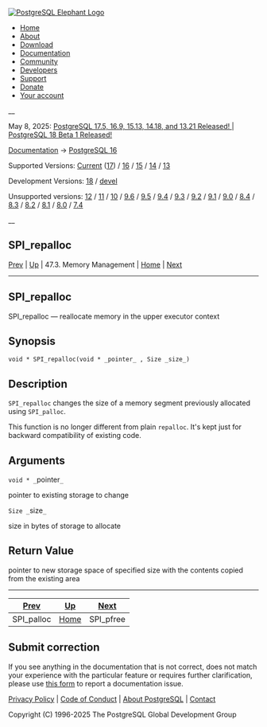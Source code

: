 [ ![PostgreSQL Elephant Logo](/media/img/about/press/elephant.png) ](/)

  * [Home](/ "Home")
  * [About](/about/ "About")
  * [Download](/download/ "Download")
  * [Documentation](/docs/ "Documentation")
  * [Community](/community/ "Community")
  * [Developers](/developer/ "Developers")
  * [Support](/support/ "Support")
  * [Donate](/about/donate/ "Donate")
  * [Your account](/account/ "Your account")

__

May 8, 2025: [ PostgreSQL 17.5, 16.9, 15.13, 14.18, and 13.21 Released! ](/about/news/postgresql-175-169-1513-1418-and-1321-released-3072/) | [ PostgreSQL 18 Beta 1 Released! ](/about/news/postgresql-18-beta-1-released-3070/)

[Documentation](/docs/ "Documentation") -> [PostgreSQL
16](/docs/16/index.html)

Supported Versions: [Current](/docs/current/spi-realloc.html "PostgreSQL 17 -
SPI_repalloc") ([17](/docs/17/spi-realloc.html "PostgreSQL 17 -
SPI_repalloc")) / [16](/docs/16/spi-realloc.html "PostgreSQL 16 -
SPI_repalloc") / [15](/docs/15/spi-realloc.html "PostgreSQL 15 -
SPI_repalloc") / [14](/docs/14/spi-realloc.html "PostgreSQL 14 -
SPI_repalloc") / [13](/docs/13/spi-realloc.html "PostgreSQL 13 -
SPI_repalloc")

Development Versions: [18](/docs/18/spi-realloc.html "PostgreSQL 18 -
SPI_repalloc") / [devel](/docs/devel/spi-realloc.html "PostgreSQL devel -
SPI_repalloc")

Unsupported versions: [12](/docs/12/spi-realloc.html "PostgreSQL 12 -
SPI_repalloc") / [11](/docs/11/spi-realloc.html "PostgreSQL 11 -
SPI_repalloc") / [10](/docs/10/spi-realloc.html "PostgreSQL 10 -
SPI_repalloc") / [9.6](/docs/9.6/spi-realloc.html "PostgreSQL 9.6 -
SPI_repalloc") / [9.5](/docs/9.5/spi-realloc.html "PostgreSQL 9.5 -
SPI_repalloc") / [9.4](/docs/9.4/spi-realloc.html "PostgreSQL 9.4 -
SPI_repalloc") / [9.3](/docs/9.3/spi-realloc.html "PostgreSQL 9.3 -
SPI_repalloc") / [9.2](/docs/9.2/spi-realloc.html "PostgreSQL 9.2 -
SPI_repalloc") / [9.1](/docs/9.1/spi-realloc.html "PostgreSQL 9.1 -
SPI_repalloc") / [9.0](/docs/9.0/spi-realloc.html "PostgreSQL 9.0 -
SPI_repalloc") / [8.4](/docs/8.4/spi-realloc.html "PostgreSQL 8.4 -
SPI_repalloc") / [8.3](/docs/8.3/spi-realloc.html "PostgreSQL 8.3 -
SPI_repalloc") / [8.2](/docs/8.2/spi-realloc.html "PostgreSQL 8.2 -
SPI_repalloc") / [8.1](/docs/8.1/spi-realloc.html "PostgreSQL 8.1 -
SPI_repalloc") / [8.0](/docs/8.0/spi-realloc.html "PostgreSQL 8.0 -
SPI_repalloc") / [7.4](/docs/7.4/spi-realloc.html "PostgreSQL 7.4 -
SPI_repalloc")

__

SPI_repalloc  
---  
[Prev](spi-spi-palloc.html "SPI_palloc")  | [Up](spi-memory.html "47.3. Memory Management") | 47.3. Memory Management | [Home](index.html "PostgreSQL 16.9 Documentation") |  [Next](spi-spi-pfree.html "SPI_pfree")  
  
* * *

## SPI_repalloc

SPI_repalloc — reallocate memory in the upper executor context

## Synopsis

    
    
    void * SPI_repalloc(void * _pointer_ , Size _size_)
    

## Description

`SPI_repalloc` changes the size of a memory segment previously allocated using
`SPI_palloc`.

This function is no longer different from plain `repalloc`. It's kept just for
backward compatibility of existing code.

## Arguments

`void * _`pointer`_`

    

pointer to existing storage to change

`Size _`size`_`

    

size in bytes of storage to allocate

## Return Value

pointer to new storage space of specified size with the contents copied from
the existing area

* * *

[Prev](spi-spi-palloc.html "SPI_palloc")  | [Up](spi-memory.html "47.3. Memory Management") |  [Next](spi-spi-pfree.html "SPI_pfree")  
---|---|---  
SPI_palloc  | [Home](index.html "PostgreSQL 16.9 Documentation") |  SPI_pfree  
  
## Submit correction

If you see anything in the documentation that is not correct, does not match
your experience with the particular feature or requires further clarification,
please use [this form](/account/comments/new/16/spi-realloc.html/) to report a
documentation issue.

[Privacy Policy](/about/privacypolicy) | [Code of Conduct](/about/policies/coc/) | [About PostgreSQL](/about/) | [Contact](/about/contact/)  

Copyright (C) 1996-2025 The PostgreSQL Global Development Group

